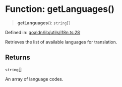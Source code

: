 # Function: getLanguages()

> **getLanguages**(): `string`[]

Defined in: [goaldn/lib/utils/i18n.ts:28](https://github.com/aldesgroup/goaldn/blob/6a7943d02984b1a6b41d76a3a483a1484b644076/lib/utils/i18n.ts#L28)

Retrieves the list of available languages for translation.

## Returns

`string`[]

An array of language codes.
